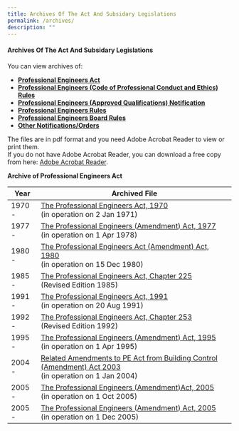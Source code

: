 ```yaml
---
title: Archives Of The Act And Subsidary Legislations
permalink: /archives/
description: ""
---
```

#### Archives Of The Act And Subsidary Legislations

You can view archives of:  

*   [**Professional Engineers Act**](https://www.peb.gov.sg/archive.aspx#PEAct)
*   [**Professional Engineers (Code of Professional Conduct and Ethics) Rules**](https://www.peb.gov.sg/archive.aspx#Code)
*   [**Professional Engineers (Approved Qualifications) Notification**](https://www.peb.gov.sg/archive.aspx#Notification)
*   [**Professional Engineers Rules**](https://www.peb.gov.sg/archive.aspx#PERules)
*   [**Professional Engineers Board Rules**](https://www.peb.gov.sg/archive.aspx#PEBoardRules)
*   [**Other Notifications/Orders**](https://www.peb.gov.sg/archive.aspx#OtherOrders)

The files are in pdf format and you need Adobe Acrobat Reader to view or print them. <br>
If you do not have Adobe Acrobat Reader, you can download a free copy from here: [Adobe Acrobat Reader](http://get.adobe.com/reader/).

**Archive of Professional Engineers Act**


| Year | Archived File  |
| -------- | -------- |
| 1970 -|  [The Professional Engineers Act, 1970](/files/Archives/peact70.pdf) <br>(in operation on 2 Jan 1971)|
| 1977 -|  [The Professional Engineers (Amendment) Act, 1977](/files/Archives/peact77.pdf) <br>(in operation on 1 Apr 1978)|
| 1980 -|  [The Professional Engineers Act (Amendment) Act, 1980](/files/Archives/peact80.pdf) <br>(in operation on 15 Dec 1980)|
| 1985 -|  [The Professional Engineers Act, Chapter 225](/files/Archives/peact85.pdf) <br>(Revised Edition 1985)|
| 1991 -|  [The Professional Engineers Act, 1991](/files/Archives/peact91.pdf) <br>(in operation on 20 Aug 1991)|
| 1992 -|  [The Professional Engineers Act, Chapter 253](/files/Archives/peact92.pdf) <br>(Revised Edition 1992)|
| 1995 -|  [The Professional Engineers (Amendment) Act, 1995](/files/Archives/peact95.pdf) <br>(in operation on 1 Apr 1995)|
| 2004 -|  [Related Amendments to PE Act from Building Control (Amendment) Act 2003](/files/Archives/peact04.pdf) <br>(in operation on 1 Jan 2004)|
| 2005 -|  [The Professional Engineers (Amendment)Act, 2005](/files/Archives/peact05.pdf) <br>(in operation on 1 Oct 2005)|
| 2005 -|  [The Professional Engineers (Amendment) Act, 2005](/files/Archives/peact05a.pdf) <br>(in operation on 1 Dec 2005)|